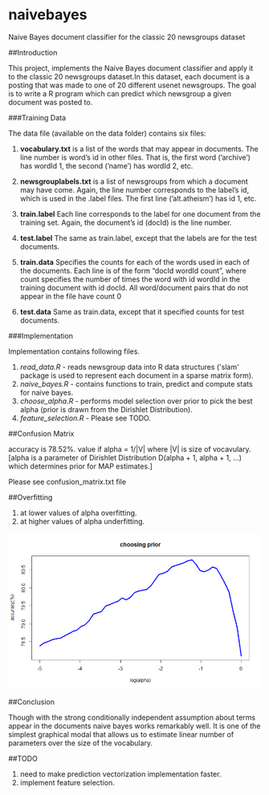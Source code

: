 naivebayes
==========

Naive Bayes document classifier for the classic 20 newsgroups dataset

##Introduction

This project, implements the Naive Bayes document classifier and apply it to the classic 20 newsgroups dataset.In this dataset, each document is a posting that was made to one of 20 different usenet newsgroups. The goal is to write a R program which can predict which newsgroup a given document was posted to.

###Training Data

The data file (available on the data folder) contains six files:

1. **vocabulary.txt** is a list of the words that may appear in documents. The line number is word’s id in other files. That is, the first word (’archive’) has wordId 1, the second (’name’) has wordId 2, etc.

2. **newsgrouplabels.txt** is a list of newsgroups from which a document may have come. Again, the line number corresponds to the label’s id, which is used in the .label files. The first line (’alt.atheism’) has id 1, etc.

3. **train.label** Each line corresponds to the label for one document from the training set. Again, the document’s id (docId) is the line number.

4. **test.label** The same as train.label, except that the labels are for the test documents.

5. **train.data** Specifies the counts for each of the words used in each of the documents. Each line is of the form “docId wordId count”, where count specifies the number of times the word with id wordId in the training document with id docId. All word/document pairs that do not appear in the file have count 0

6. **test.data** Same as train.data, except that it specified counts for test documents.

###Implementation

Implementation contains following files.

1. *read_data.R* - reads newsgroup data into R data structures ('slam' package is used to represent each document in a sparse matrix form).
2. *naive_bayes.R* - contains functions to train, predict and compute stats for naive bayes.
3. *choose_alpha.R* - performs model selection over prior to pick the best alpha (prior is drawn from the Dirishlet Distribution).
4. *feature_selection.R* - Please see TODO.

##Confusion Matrix

accuracy is 78.52%.
value if alpha = 1/|V| where |V| is size of vocavulary.
[alpha is a parameter of Dirishlet Distribution D(alpha + 1, alpha + 1, ...) which determines prior for MAP estimates.]

Please see confusion_matrix.txt file

##Overfitting

1. at lower values of alpha overfitting.
2. at higher values of alpha underfitting.

![alt tag](https://github.com/Parin/naivebayes/blob/master/plot.png)

##Conclusion

Though with the strong conditionally independent assumption about terms appear in the documents naive bayes works remarkably well. It is one of the simplest graphical modal that allows us to estimate linear number of parameters over the size of the vocabulary.

##TODO

1. need to make prediction vectorization implementation faster.
2. implement feature selection.



